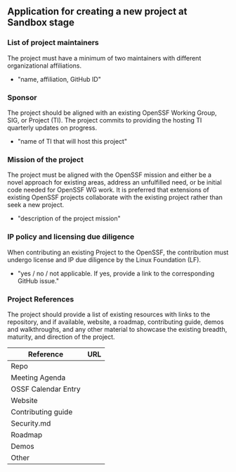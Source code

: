 ## Application for creating a new project at Sandbox stage

### List of project maintainers
The project must have a minimum of two maintainers with different organizational affiliations.
  * "name, affiliation, GitHub ID"

### Sponsor
The project should be aligned with an existing OpenSSF Working Group, SIG, or Project (TI).  The project commits to providing the hosting TI quarterly updates on progress.
  * "name of TI that will host this project"

### Mission of the project
The project must be aligned with the OpenSSF mission and either be a novel approach for existing areas, address an unfulfilled need, or be initial code needed for OpenSSF WG work. It is preferred that extensions of existing OpenSSF projects collaborate with the existing project rather than seek a new project.
  * "description of the project mission"

### IP policy and licensing due diligence
When contributing an existing Project to the OpenSSF, the contribution must undergo license and IP due diligence by the Linux Foundation (LF).
  * "yes / no / not applicable. If yes, provide a link to the corresponding GitHub issue."
  
### Project References
The project should provide a list of existing resources with links to the repository, and if available, website, a roadmap, contributing guide, demos and walkthroughs, and any other material to showcase the existing breadth, maturity, and direction of the project.

| Reference           | URL |
|---------------------|-----|
| Repo                |     |
| Meeting Agenda      |     |
| OSSF Calendar Entry |     |
| Website             |     |
| Contributing guide  |     |
| Security.md         |     |
| Roadmap             |     |
| Demos               |     |
| Other               |     |
